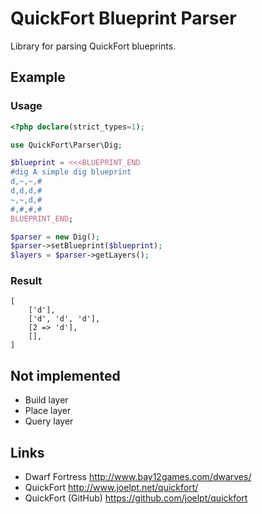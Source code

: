 # QuickFort Blueprint Parser

Library for parsing QuickFort blueprints.

## Example

### Usage

```php
<?php declare(strict_types=1);

use QuickFort\Parser\Dig;

$blueprint = <<<BLUEPRINT_END
#dig A simple dig blueprint
d,~,~,#
d,d,d,#
~,~,d,#
#,#,#,#
BLUEPRINT_END;

$parser = new Dig();
$parser->setBlueprint($blueprint);
$layers = $parser->getLayers();
```

### Result

```text
[
    ['d'],
    ['d', 'd', 'd'],
    [2 => 'd'],
    [],
]
```

## Not implemented

* Build layer
* Place layer
* Query layer

## Links

* Dwarf Fortress <http://www.bay12games.com/dwarves/>
* QuickFort <http://www.joelpt.net/quickfort/>
* QuickFort (GitHub) <https://github.com/joelpt/quickfort>
